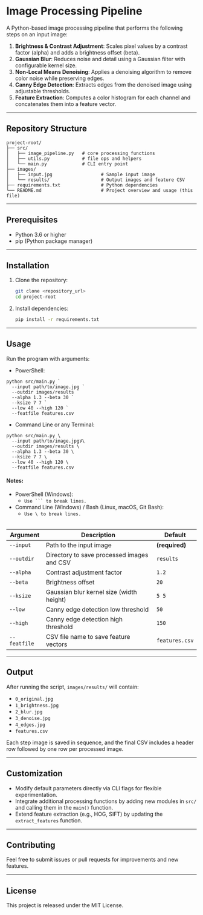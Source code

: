 # Image Processing Pipeline

A Python-based image processing pipeline that performs the following steps on an input image:

1. **Brightness & Contrast Adjustment**: Scales pixel values by a contrast factor (alpha) and adds a brightness offset (beta).
2. **Gaussian Blur**: Reduces noise and detail using a Gaussian filter with configurable kernel size.
3. **Non-Local Means Denoising**: Applies a denoising algorithm to remove color noise while preserving edges.
4. **Canny Edge Detection**: Extracts edges from the denoised image using adjustable thresholds.
5. **Feature Extraction**: Computes a color histogram for each channel and concatenates them into a feature vector.

---

## Repository Structure

```
project-root/
├── src/
│   ├── image_pipeline.py   # core processing functions
│   ├── utils.py            # file ops and helpers
│   └── main.py             # CLI entry point
├── images/
│   ├── input.jpg                  # Sample input image
│   └── results/                   # Output images and feature CSV
├── requirements.txt               # Python dependencies
└── README.md                      # Project overview and usage (this file)
```

---

## Prerequisites

* Python 3.6 or higher
* pip (Python package manager)

---

## Installation

1. Clone the repository:

   ```bash
   git clone <repository_url>
   cd project-root
   ```
2. Install dependencies:

   ```bash
   pip install -r requirements.txt
   ```

---

## Usage

Run the program with arguments:

 - PowerShell:
```
python src/main.py `
  --input path/to/image.jpg `
  --outdir images/results `
  --alpha 1.3 --beta 30 `
  --ksize 7 7 `
  --low 40 --high 120 `
  --featfile features.csv
```

 - Command Line or any Terminal:
```
python src/main.py \
  --input path/to/image.jpgلا\
  --outdir images/results \
  --alpha 1.3 --beta 30 \
  --ksize 7 7 \
  --low 40 --high 120 \
  --featfile features.csv
```
#### Notes:
 - PowerShell (Windows):
   - `Use ``` to break lines.`
 - Command Line (Windows) / Bash (Linux, macOS, Git Bash):
   - `Use \ to break lines.`<br/><br/>

| Argument     | Description                                | Default        |
| ------------ | ------------------------------------------ | -------------- |
| `--input`    | Path to the input image                    | **(required)** |
| `--outdir`   | Directory to save processed images and CSV | `results`      |
| `--alpha`    | Contrast adjustment factor                 | `1.2`          |
| `--beta`     | Brightness offset                          | `20`           |
| `--ksize`    | Gaussian blur kernel size (width height)   | `5 5`          |
| `--low`      | Canny edge detection low threshold         | `50`           |
| `--high`     | Canny edge detection high threshold        | `150`          |
| `--featfile` | CSV file name to save feature vectors      | `features.csv` |

---

## Output

After running the script, `images/results/` will contain:

* `0_original.jpg`
* `1_brightness.jpg`
* `2_blur.jpg`
* `3_denoise.jpg`
* `4_edges.jpg`
* `features.csv`

Each step image is saved in sequence, and the final CSV includes a header row followed by one row per processed image.

---

## Customization

* Modify default parameters directly via CLI flags for flexible experimentation.
* Integrate additional processing functions by adding new modules in `src/` and calling them in the `main()` function.
* Extend feature extraction (e.g., HOG, SIFT) by updating the `extract_features` function.

---

## Contributing

Feel free to submit issues or pull requests for improvements and new features.

---

## License

This project is released under the MIT License.
